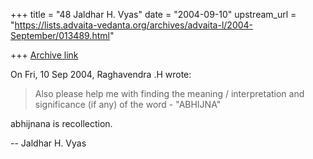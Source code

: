 +++
title = "48 Jaldhar H. Vyas"
date = "2004-09-10"
upstream_url = "https://lists.advaita-vedanta.org/archives/advaita-l/2004-September/013489.html"

+++
[Archive link](https://lists.advaita-vedanta.org/archives/advaita-l/2004-September/013489.html)

On Fri, 10 Sep 2004, Raghavendra .H wrote:

> Also please help me with finding the meaning / interpretation and
> significance (if any) of the word - "ABHIJNA"
>

abhijnana is recollection.

-- 
Jaldhar H. Vyas <jaldhar at braincells.com>

